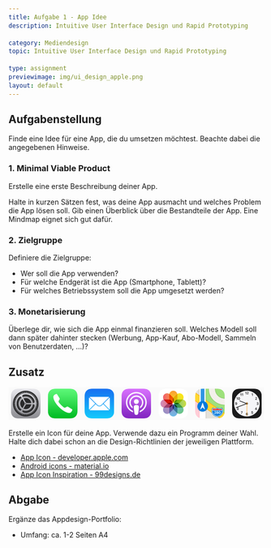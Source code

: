 ```yaml
---
title: Aufgabe 1 - App Idee
description: Intuitive User Interface Design und Rapid Prototyping

category: Mediendesign
topic: Intuitive User Interface Design und Rapid Prototyping

type: assignment
previewimage: img/ui_design_apple.png
layout: default
---
```


## Aufgabenstellung

Finde eine Idee für eine App, die du umsetzen möchtest. Beachte dabei die angegebenen Hinweise.


### 1. Minimal Viable Product

Erstelle eine erste Beschreibung deiner App.

Halte in kurzen Sätzen fest, was deine App ausmacht und welches Problem die App lösen soll.
Gib einen Überblick über die Bestandteile der App. Eine Mindmap eignet sich gut dafür.

### 2. Zielgruppe

Definiere die Zielgruppe:

- Wer soll die App verwenden?
- Für welche Endgerät ist die App (Smartphone, Tablett)?
- Für welches Betriebssystem soll die App umgesetzt werden?

### 3. Monetarisierung

Überlege dir, wie sich die App einmal finanzieren soll. Welches Modell soll dann später dahinter stecken (Werbung, App-Kauf, Abo-Modell, Sammeln von Benutzerdaten, ...)?


## Zusatz

![Designing Intuitive User Experiences](img/ui_design_apple_icons.png)

Erstelle ein Icon für deine App. Verwende dazu ein Programm deiner Wahl. Halte dich dabei schon an die Design-Richtlinien der jeweiligen Plattform.

- [App Icon - developer.apple.com](https://developer.apple.com/design/human-interface-guidelines/ios/icons-and-images/app-icon/)
- [Android icons - material.io](https://material.io/design/platform-guidance/android-icons.html)
- [App Icon Inspiration - 99designs.de](https://99designs.de/blog/design-kreativitaet/app-icon-inspiration/)


## Abgabe
Ergänze das Appdesign-Portfolio:
- Umfang: ca. 1-2 Seiten A4

